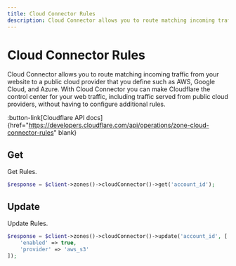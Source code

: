 ```yaml
---
title: Cloud Connector Rules
description: Cloud Connector allows you to route matching incoming traffic from your website to a public cloud provider that you define such as AWS, Google Cloud, and Azure.
---
```


# Cloud Connector Rules

Cloud Connector allows you to route matching incoming traffic from your website to a public cloud provider that you define such as AWS, Google Cloud, and Azure. With Cloud Connector you can make Cloudflare the control center for your web traffic, including traffic served from public cloud providers, without having to configure additional rules.

:button-link[Cloudflare API docs]{href="https://developers.cloudflare.com/api/operations/zone-cloud-connector-rules" blank}

## Get

Get Rules.

```php [php]
$response = $client->zones()->cloudConnector()->get('account_id');
```

## Update

Update Rules.

```php [php]
$response = $client->zones()->cloudConnector()->update('account_id', [
    'enabled' => true,
    'provider' => 'aws_s3'
]);
```